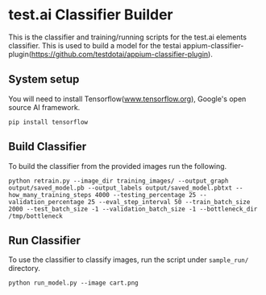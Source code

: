 # test.ai Classifier Builder

This is the classifier and training/running scripts for the test.ai elements classifier. This is used to build a model for the testai appium-classifier-plugin(https://github.com/testdotai/appium-classifier-plugin).

## System setup
You will need to install Tensorflow(www.tensorflow.org), Google's open source AI framework.

```pip install tensorflow```

## Build Classifier
To build the classifier from the provided images run the following. 

```python retrain.py --image_dir training_images/ --output_graph output/saved_model.pb --output_labels output/saved_model.pbtxt --how_many_training_steps 4000 --testing_percentage 25 --validation_percentage 25 --eval_step_interval 50 --train_batch_size 2000 --test_batch_size -1 --validation_batch_size -1 --bottleneck_dir /tmp/bottleneck```

## Run Classifier
To use the classifier to classify images, run the script under `sample_run/` directory.

```python run_model.py --image cart.png```
